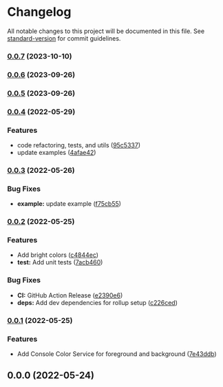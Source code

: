 # Changelog

All notable changes to this project will be documented in this file. See [standard-version](https://github.com/conventional-changelog/standard-version) for commit guidelines.

### [0.0.7](https://github.com/ialopezg/custom-console-colors/compare/v0.0.6...v0.0.7) (2023-10-10)

### [0.0.6](https://github.com/ialopezg/custom-console-colors/compare/v0.0.5...v0.0.6) (2023-09-26)

### [0.0.5](https://github.com/ialopezg/custom-console-colors/compare/v0.0.4...v0.0.5) (2023-09-26)

### [0.0.4](https://github.com/ialopezg/custom-console-colors/compare/v0.0.3...v0.0.4) (2022-05-29)


### Features

* code refactoring, tests, and utils ([95c5337](https://github.com/ialopezg/custom-console-colors/commits/95c5337c749a150550144ab53d60012eece21a00))
* update examples ([4afae42](https://github.com/ialopezg/custom-console-colors/commits/4afae42b120796b3c052307624e7e3d5dbbd73ed))

### [0.0.3](https://github.com/ialopezg/custom-console-colors/compare/v0.0.2...v0.0.3) (2022-05-26)


### Bug Fixes

* **example:** update example ([f75cb55](https://github.com/ialopezg/custom-console-colors/commits/f75cb55cc1ce53f3c15c90bd29ae09da46f9a938))

### [0.0.2](https://github.com/ialopezg/custom-console-colors/compare/v0.0.1...v0.0.2) (2022-05-25)


### Features

* Add bright colors ([c4844ec](https://github.com/ialopezg/custom-console-colors/commits/c4844ec334afbaa660569c3a52c7dc46d7ffe9b5))
* **test:** Add unit tests ([7acb460](https://github.com/ialopezg/custom-console-colors/commits/7acb460c3b1338ca0eed60f733635b14a3e2cffd))


### Bug Fixes

* **CI:** GitHub Action Release ([e2390e6](https://github.com/ialopezg/custom-console-colors/commits/e2390e6917ba0e70a71f0f1fb16804d42be6c1df))
* **deps:** Add dev dependencies for rollup setup ([c226ced](https://github.com/ialopezg/custom-console-colors/commits/c226ced9b3df573171e17167dee84844e17e65b9))

### [0.0.1](https://github.com/ialopezg/custom-console-colors/compare/v0.0.0...v0.0.1) (2022-05-25)


### Features

* Add Console Color Service for foreground and background ([7e43ddb](https://github.com/ialopezg/custom-console-colors/commits/7e43ddbd16f53343496526e1fe943fd828728d94))

## 0.0.0 (2022-05-24)

